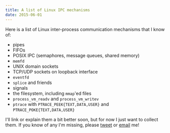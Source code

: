 ```yaml
---
title: A list of Linux IPC mechanisms
date: 2015-06-01
---
```


Here is a list of Linux inter-process communication mechanisms that I know of:

  - pipes
  - FIFOs
  - POSIX IPC (semaphores, message queues, shared memory)
  - `memfd`
  - UNIX domain sockets
  - TCP/UDP sockets on loopback interface
  - `eventfd`
  - `splice` and friends
  - signals
  - the filesystem, including `mmap`'ed files
  - `process_vm_readv` and `process_vm_writev`
  - `ptrace` with `PTRACE_PEEK{TEXT,DATA,USER}` and `PTRACE_POKE{TEXT,DATA,USER}`

I'll link or explain them a bit better soon, but for now I just want to collect them. If you know of any I'm missing, please [tweet][twitter] or [email] me!

[twitter]: https://twitter.com/kamalmarhubi
[email]: mailto:kamal@marhubi.com
